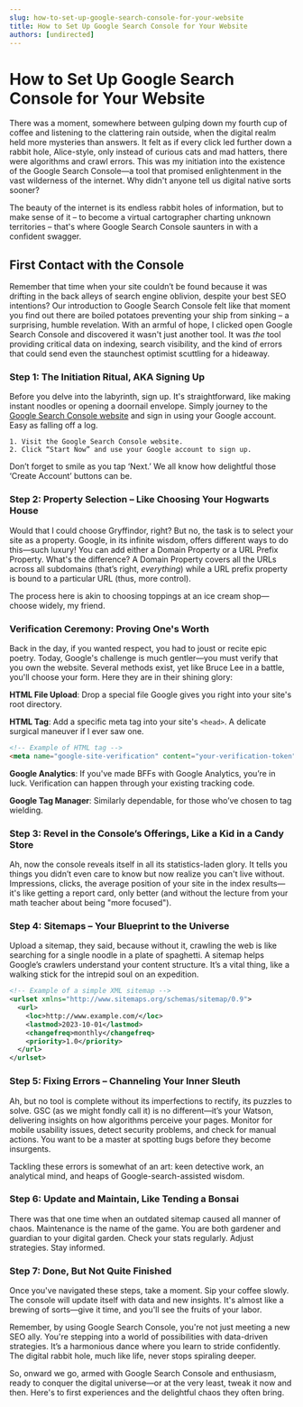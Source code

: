 ```yaml
---
slug: how-to-set-up-google-search-console-for-your-website
title: How to Set Up Google Search Console for Your Website
authors: [undirected]
---
```



# How to Set Up Google Search Console for Your Website

There was a moment, somewhere between gulping down my fourth cup of coffee and listening to the clattering rain outside, when the digital realm held more mysteries than answers. It felt as if every click led further down a rabbit hole, Alice-style, only instead of curious cats and mad hatters, there were algorithms and crawl errors. This was my initiation into the existence of the Google Search Console—a tool that promised enlightenment in the vast wilderness of the internet. Why didn't anyone tell us digital native sorts sooner? 

The beauty of the internet is its endless rabbit holes of information, but to make sense of it – to become a virtual cartographer charting unknown territories – that's where Google Search Console saunters in with a confident swagger.

## First Contact with the Console

Remember that time when your site couldn’t be found because it was drifting in the back alleys of search engine oblivion, despite your best SEO intentions? Our introduction to Google Search Console felt like that moment you find out there are boiled potatoes preventing your ship from sinking – a surprising, humble revelation. With an armful of hope, I clicked open Google Search Console and discovered it wasn't just another tool. It was *the* tool providing critical data on indexing, search visibility, and the kind of errors that could send even the staunchest optimist scuttling for a hideaway.

### Step 1: The Initiation Ritual, AKA Signing Up

Before you delve into the labyrinth, sign up. It's straightforward, like making instant noodles or opening a doornail envelope. Simply journey to the [Google Search Console website](https://search.google.com/search-console/about) and sign in using your Google account. Easy as falling off a log.

```plaintext
1. Visit the Google Search Console website.
2. Click “Start Now” and use your Google account to sign up.
```

Don’t forget to smile as you tap ‘Next.’ We all know how delightful those ‘Create Account’ buttons can be.

### Step 2: Property Selection – Like Choosing Your Hogwarts House

Would that I could choose Gryffindor, right? But no, the task is to select your site as a property. Google, in its infinite wisdom, offers different ways to do this—such luxury! You can add either a Domain Property or a URL Prefix Property. What's the difference? A Domain Property covers all the URLs across all subdomains (that’s right, *everything*) while a URL prefix property is bound to a particular URL (thus, more control).

The process here is akin to choosing toppings at an ice cream shop—choose widely, my friend.

### Verification Ceremony: Proving One's Worth

Back in the day, if you wanted respect, you had to joust or recite epic poetry. Today, Google's challenge is much gentler—you must verify that you own the website. Several methods exist, yet like Bruce Lee in a battle, you'll choose your form. Here they are in their shining glory:

**HTML File Upload**: Drop a special file Google gives you right into your site's root directory.

**HTML Tag**: Add a specific meta tag into your site's `<head>`. A delicate surgical maneuver if I ever saw one.

```html
<!-- Example of HTML tag -->
<meta name="google-site-verification" content="your-verification-token">
```

**Google Analytics**: If you've made BFFs with Google Analytics, you’re in luck. Verification can happen through your existing tracking code.

**Google Tag Manager**: Similarly dependable, for those who’ve chosen to tag wielding.

### Step 3: Revel in the Console’s Offerings, Like a Kid in a Candy Store

Ah, now the console reveals itself in all its statistics-laden glory. It tells you things you didn’t even care to know but now realize you can't live without. Impressions, clicks, the average position of your site in the index results—it's like getting a report card, only better (and without the lecture from your math teacher about being "more focused").

### Step 4: Sitemaps – Your Blueprint to the Universe

Upload a sitemap, they said, because without it, crawling the web is like searching for a single noodle in a plate of spaghetti. A sitemap helps Google’s crawlers understand your content structure. It’s a vital thing, like a walking stick for the intrepid soul on an expedition.

```xml
<!-- Example of a simple XML sitemap -->
<urlset xmlns="http://www.sitemaps.org/schemas/sitemap/0.9">
  <url>
    <loc>http://www.example.com/</loc>
    <lastmod>2023-10-01</lastmod>
    <changefreq>monthly</changefreq>
    <priority>1.0</priority>
  </url>
</urlset>
```

### Step 5: Fixing Errors – Channeling Your Inner Sleuth

Ah, but no tool is complete without its imperfections to rectify, its puzzles to solve. GSC (as we might fondly call it) is no different—it’s your Watson, delivering insights on how algorithms perceive your pages. Monitor for mobile usability issues, detect security problems, and check for manual actions. You want to be a master at spotting bugs before they become insurgents.

Tackling these errors is somewhat of an art: keen detective work, an analytical mind, and heaps of Google-search-assisted wisdom.

### Step 6: Update and Maintain, Like Tending a Bonsai

There was that one time when an outdated sitemap caused all manner of chaos. Maintenance is the name of the game. You are both gardener and guardian to your digital garden. Check your stats regularly. Adjust strategies. Stay informed.

### Step 7: Done, But Not Quite Finished

Once you've navigated these steps, take a moment. Sip your coffee slowly. The console will update itself with data and new insights. It's almost like a brewing of sorts—give it time, and you'll see the fruits of your labor.

Remember, by using Google Search Console, you're not just meeting a new SEO ally. You're stepping into a world of possibilities with data-driven strategies. It’s a harmonious dance where you learn to stride confidently. The digital rabbit hole, much like life, never stops spiraling deeper.

So, onward we go, armed with Google Search Console and enthusiasm, ready to conquer the digital universe—or at the very least, tweak it now and then. Here's to first experiences and the delightful chaos they often bring.